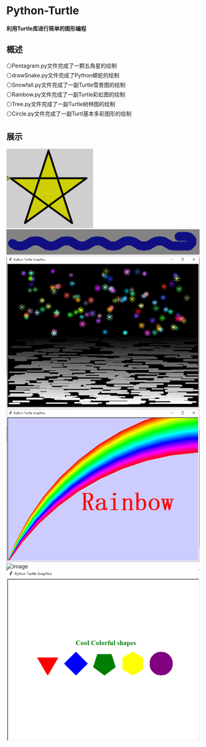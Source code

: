 # Python-Turtle
**利用Turtle库进行简单的图形编程**

## 概述
  ⚪Pentagram.py文件完成了一颗五角星的绘制  
  ⚪drawSnake.py文件完成了Python蟒蛇的绘制  
  ⚪Snowfall.py文件完成了一副Turtle雪景图的绘制  
  ⚪Rainbow.py文件完成了一副Turtle彩虹图的绘制  
  ⚪Tree.py文件完成了一副Turtle树林图的绘制  
  ⚪Circle.py文件完成了一副Turtl基本多彩图形的绘制  
 
## 展示
![image](https://github.com/daladida/Python-Turtle/blob/main/images/%E4%BA%94%E8%A7%92%E6%98%9F.png)
![image](https://github.com/daladida/Python-Turtle/blob/main/images/Python%E8%9F%92%E8%9B%87.png)
![image](https://github.com/daladida/Python-Turtle/blob/main/images/Turtle%E9%9B%AA%E6%99%AF.png)
![image](https://github.com/daladida/Python-Turtle/blob/main/images/Turtle%E5%BD%A9%E8%99%B9.png)
![image](https://github.com/daladida/Python-Turtle/blob/main/images/Turtle%E6%A0%91.png)
![image](https://github.com/daladida/Python-Turtle/blob/main/images/%E5%A4%9A%E5%BD%A9%E7%9A%84%E5%9B%BE%E5%BD%A2.png)



